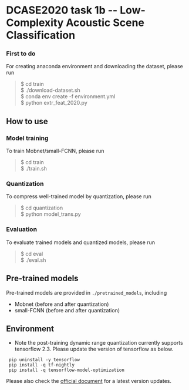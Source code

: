 # DCASE2020 task 1b -- Low-Complexity Acoustic Scene Classification

### First to do
For creating anaconda environment and downloading the dataset, please run
> \$ cd train  
> \$ ./download-dataset.sh  
> \$ conda env create -f environment.yml  
> \$ python extr_feat_2020.py

## How to use

### Model training
To train Mobnet/small-FCNN, please run
> \$ cd train  
> \$ ./train.sh 

### Quantization
To compress well-trained model by quantization, please run
> \$ cd quantization  
> \$ python model_trans.py  

### Evaluation
To evaluate trained models and quantized models, please run
> \$ cd eval  
> \$ ./eval.sh  
 

## Pre-trained models
Pre-trained models are provided in `./pretrained_models`, including
* Mobnet (before and after quantization)
* small-FCNN (before and after quantization)
 
 
## Environment 

- Note the post-training dynamic range quantization currently supports tensorflow 2.3. Please update the version of tensorflow as below.


```shell
 pip uninstall -y tensorflow
 pip install -q tf-nightly
 pip install -q tensorflow-model-optimization
```

Please also check the [official document](https://www.tensorflow.org/model_optimization/guide/quantization/training_example) for a latest version updates.
